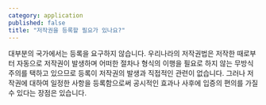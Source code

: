 ```yaml
---
category: application
published: false
title: "저작권을 등록할 필요가 있나요?"
---
```



대부분의 국가에서는 등록을 요구하지 않습니다. 우리나라의 저작권법은 저작한 때로부터 자동으로 저작권이 발생하며 어떠한 절차나 형식의 이행을 필요로 하지 않는 무방식주의를 택하고 있으므로 등록이 저작권의 발생과 직접적인 관련이 없습니다. 그러나 저작권에 대하여 일정한 사항을 등록함으로써 공시적인 효과나 사후에 입증의 편의를 가질 수 있다는 장점은 있습니다.
